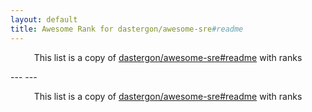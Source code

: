 ```yaml
---
layout: default
title: Awesome Rank for dastergon/awesome-sre#readme
---
```


<p align="center">
	This list is a copy of <a href="https://github.com/dastergon/awesome-sre#readme">dastergon/awesome-sre#readme</a> with ranks
</p>
---
---
<p align="center">
	This list is a copy of <a href="https://github.com/dastergon/awesome-sre#readme">dastergon/awesome-sre#readme</a> with ranks
</p>
